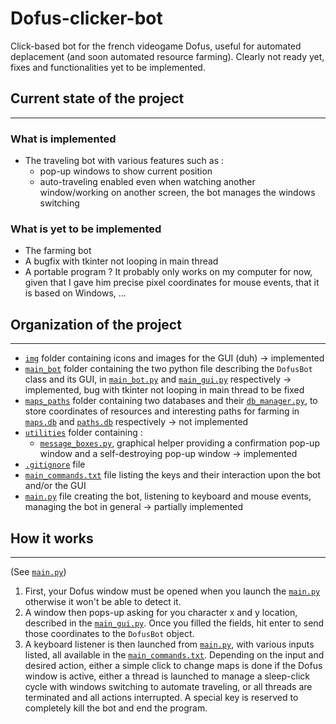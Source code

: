 # Dofus-clicker-bot

Click-based bot for the french videogame Dofus, useful for automated deplacement (and soon automated resource farming).
Clearly not ready yet, fixes and functionalities yet to be implemented.


## Current state of the project
---

### What is implemented
- The traveling bot with various features such as :
    - pop-up windows to show current position
    - auto-traveling enabled even when watching another window/working on another screen, the bot manages the windows switching

### What is yet to be implemented
- The farming bot
- A bugfix with tkinter not looping in main thread
- A portable program ? It probably only works on my computer for now, given that I gave him precise pixel coordinates for mouse events, that it is based on Windows, ...


## Organization of the project
---

- [`img`](img) folder containing icons and images for the GUI (duh) &rarr; implemented 
- [`main_bot`](main_bot/) folder containing the two python file describing the `DofusBot` class and its GUI, in [`main_bot.py`](main_bot/main_bot.py) and [`main_gui.py`](main_bot/main_gui.py) respectively &rarr; implemented, bug with tkinter not looping in main thread to be fixed
- [`maps_paths`](maps_paths/) folder containing two databases and their [`db_manager.py`](maps_paths/db_manager.py), to store coordinates of resources and interesting paths for farming in [`maps.db`](maps_paths/maps.db) and [`paths.db`](maps_paths/paths.db) respectively &rarr; not implemented
- [`utilities`](utilities) folder containing :
    - [`message_boxes.py`](utilities/message_boxes.py), graphical helper providing a confirmation pop-up window and a self-destroying pop-up window &rarr; implemented
- [`.gitignore`](.gitignore) file
- [`main_commands.txt`](main_commands.txt) file listing the keys and their interaction upon the bot and/or the GUI
- [`main.py`](main.py) file creating the bot, listening to keyboard and mouse events, managing the bot in general &rarr; partially implemented


## How it works
---

(See [`main.py`](main.py))
1. First, your Dofus window must be opened when you launch the [`main.py`](main.py) otherwise it won't be able to detect it.
2. A window then pops-up asking for you character x and y location, described in the [`main_gui.py`](main_bot/main_gui.py). Once you filled the fields, hit enter to send those coordinates to the `DofusBot` object.
3. A keyboard listener is then launched from [`main.py`](main.py), with various inputs listed, all available in the [`main_commands.txt`](main_commands.txt). Depending on the input and desired action, either a simple click to change maps is done if the Dofus window is active, either a thread is launched to manage a sleep-click cycle with windows switching to automate traveling, or all threads are terminated and all actions interrupted. A special key is reserved to completely kill the bot and end the program.
